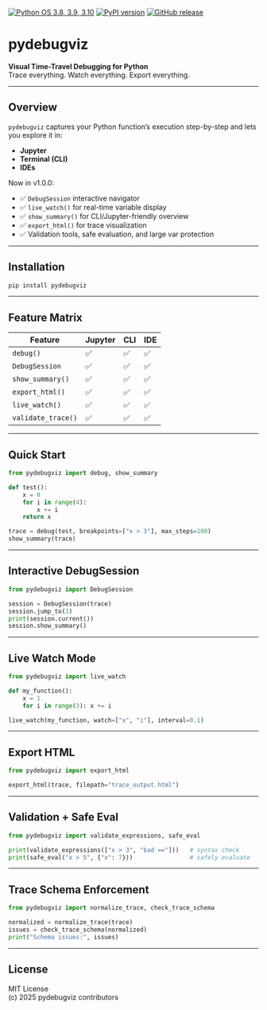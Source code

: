 [![Python OS 3.8, 3.9, 3.10](https://github.com/kjkoeller/pydebugviz/actions/workflows/ci_tests.yml/badge.svg)](https://github.com/kjkoeller/pydebugviz/actions/workflows/ci_tests.yml)
[![PyPI version](https://badge.fury.io/py/pydebugviz.svg)](https://badge.fury.io/py/pydebugviz)
[![GitHub release](https://img.shields.io/github/v/release/kjkoeller/pydebugviz)](https://github.com/kjkoeller/pydebugviz/releases/)

# pydebugviz

**Visual Time-Travel Debugging for Python**  
Trace everything. Watch everything. Export everything.

---

## Overview

`pydebugviz` captures your Python function’s execution step-by-step and lets you explore it in:
- **Jupyter**
- **Terminal (CLI)**
- **IDEs**

Now in v1.0.0:
- ✅ `DebugSession` interactive navigator
- ✅ `live_watch()` for real-time variable display
- ✅ `show_summary()` for CLI/Jupyter-friendly overview
- ✅ `export_html()` for trace visualization
- ✅ Validation tools, safe evaluation, and large var protection

---

## Installation

```bash
pip install pydebugviz
```

---

## Feature Matrix

| Feature             | Jupyter | CLI | IDE |
|---------------------|---------|-----|-----|
| `debug()`           | ✅      | ✅  | ✅  |
| `DebugSession`      | ✅      | ✅  | ✅  |
| `show_summary()`    | ✅      | ✅  | ✅  |
| `export_html()`     | ✅      | ✅  | ✅  |
| `live_watch()`      | ✅      | ✅  | ✅  |
| `validate_trace()`  | ✅      | ✅  | ✅  |

---

## Quick Start

```python
from pydebugviz import debug, show_summary

def test():
    x = 0
    for i in range(4):
        x += i
    return x

trace = debug(test, breakpoints=["x > 3"], max_steps=100)
show_summary(trace)
```

---

## Interactive DebugSession

```python
from pydebugviz import DebugSession

session = DebugSession(trace)
session.jump_to(3)
print(session.current())
session.show_summary()
```

---

## Live Watch Mode

```python
from pydebugviz import live_watch

def my_function():
    x = 1
    for i in range(3): x += i

live_watch(my_function, watch=["x", "i"], interval=0.1)
```

---

## Export HTML

```python
from pydebugviz import export_html

export_html(trace, filepath="trace_output.html")
```

---

## Validation + Safe Eval

```python
from pydebugviz import validate_expressions, safe_eval

print(validate_expressions(["x > 3", "bad =="]))   # syntax check
print(safe_eval("x > 5", {"x": 7}))                # safely evaluate
```

---

## Trace Schema Enforcement

```python
from pydebugviz import normalize_trace, check_trace_schema

normalized = normalize_trace(trace)
issues = check_trace_schema(normalized)
print("Schema issues:", issues)
```

---

## License

MIT License  
(c) 2025 pydebugviz contributors
